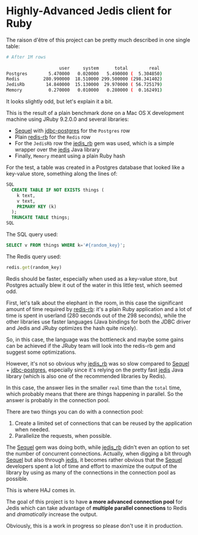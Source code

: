 # Highly-Advanced Jedis client for Ruby

The raison d'être of this project can be pretty much described in one single
table:

```bash
# After 1M rows
 
                    user     system      total        real
Postgres        5.470000   0.020000   5.490000 (  5.304850)
Redis         280.990000  18.510000 299.500000 (298.341402)
JedisRb        14.840000  15.130000  29.970000 ( 56.725179)
Memory          0.270000   0.010000   0.280000 (  0.162491)
```

It looks slightly odd, but let's explain it a bit.

This is the result of a plain benchmark done on a Mac OS X development
machine using JRuby 9.2.0.0 and several libraries:

* [Sequel][sequel] with [jdbc-postgres][jdbc-pg] for the `Postgres` row
* Plain [redis-rb][redis-rb] for the `Redis` row
* For the `JedisRb` row the [jedis_rb][jedis_rb] gem was used, which is a simple wrapper over the [jedis][jedis] Java library
* Finally, `Memory` meant using a plain Ruby hash

[sequel]: https://github.com/jeremyevans/sequel/
[jdbc-pg]: https://github.com/jruby/activerecord-jdbc-adapter/tree/master/jdbc-postgres
[redis-rb]: https://github.com/redis/redis-rb
[jedis_rb]:https://github.com/asmallworldsite/jedis_rb/tree/master/lib/jedis_rb
[jedis]: https://github.com/xetorthio/jedis

For the test, a table was created in a Postgres database that looked like a key-value store, something along the lines of:

```sql
SQL
  CREATE TABLE IF NOT EXISTS things (
    k text,
    v text,
    PRIMARY KEY (k)
  );
  TRUNCATE TABLE things;
SQL
```

The SQL query used:

```sql
SELECT v FROM things WHERE k='#{random_key}';
```

The Redis query used:

```ruby
redis.get(random_key)
```

Redis should be faster, especially when used as a key-value store, but Postgres actually blew it out of the water in this little test, which seemed odd.

First, let's talk about the elephant in the room, in this case the significant amount of time required by [redis-rb][redis-rb]: it's a plain Ruby application and a lot of time is spent in userland (280 seconds out of the 298 seconds), while the other libraries use faster languages (Java bindings for both the JDBC driver and Jedis and JRuby optimizes the hash quite nicely).

So, in this case, the language was the bottleneck and maybe some gains can be achieved if the JRuby team will look into the redis-rb gem and suggest some optimizations.

However, it's not so obvious why [jedis_rb][jedis_rb] was so slow compared to [Sequel][sequel] + [jdbc-postgres][jdbc-pg], especially since it's relying on the pretty fast [jedis][jedis] Java library (which is also one of the recommended libraries by Redis).

In this case, the answer lies in the smaller `real` time than the `total` time, which probably means that there are things happening in parallel. So the answer is probably in the connection pool.

There are two things you can do with a connection pool:

1. Create a limited set of connections that can be reused by the application when needed.
2. Parallelize the requests, when possible.

The [Sequel][sequel] gem was doing both, while [jedis_rb][jedis_rb] didn't even an option to set the number of concurrent connections. Actually, when digging a bit through [Sequel][sequel] but also through [jedis][jedis], it becomes rather obvious that the [Sequel][sequel] developers spent a lot of time and effort to maximize the output of the library by using as many of the connections in the connection pool as possible.

This is where HAJ comes in.

The goal of this project is to have __a more advanced connection pool__ for Jedis which can take advantage of __multiple parallel connections__ to Redis and *dramatically* increase the output.

Obviously, this is a work in progress so please don't use it in production.